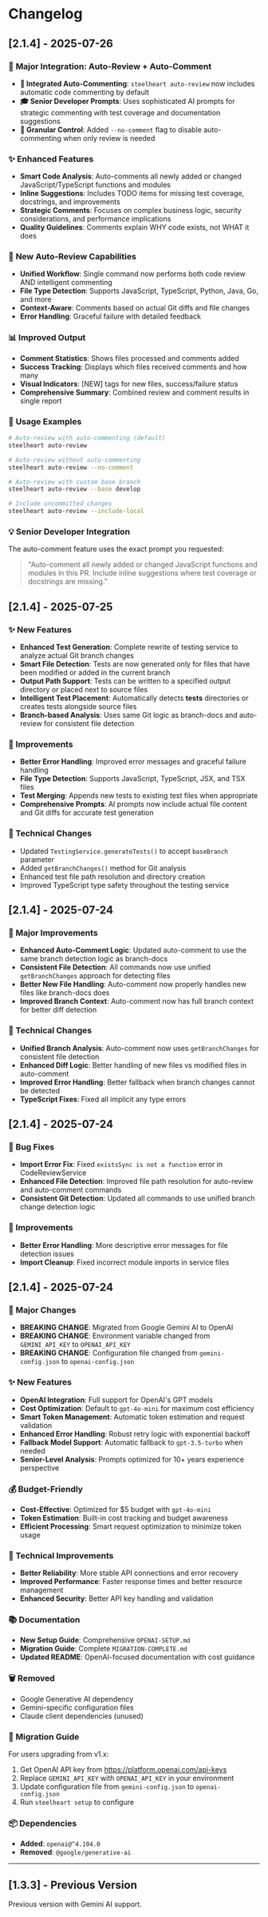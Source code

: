 # Changelog

## [2.1.4] - 2025-07-26

### 🎯 **Major Integration: Auto-Review + Auto-Comment**

- **🚀 Integrated Auto-Commenting**: `steelheart auto-review` now includes automatic code commenting by default
- **🎓 Senior Developer Prompts**: Uses sophisticated AI prompts for strategic commenting with test coverage and documentation suggestions
- **🔧 Granular Control**: Added `--no-comment` flag to disable auto-commenting when only review is needed

### ✨ **Enhanced Features**

- **Smart Code Analysis**: Auto-comments all newly added or changed JavaScript/TypeScript functions and modules
- **Inline Suggestions**: Includes TODO items for missing test coverage, docstrings, and improvements
- **Strategic Comments**: Focuses on complex business logic, security considerations, and performance implications
- **Quality Guidelines**: Comments explain WHY code exists, not WHAT it does

### 🎯 **New Auto-Review Capabilities**

- **Unified Workflow**: Single command now performs both code review AND intelligent commenting
- **File Type Detection**: Supports JavaScript, TypeScript, Python, Java, Go, and more
- **Context-Aware**: Comments based on actual Git diffs and file changes
- **Error Handling**: Graceful failure with detailed feedback

### 📊 **Improved Output**

- **Comment Statistics**: Shows files processed and comments added
- **Success Tracking**: Displays which files received comments and how many
- **Visual Indicators**: [NEW] tags for new files, success/failure status
- **Comprehensive Summary**: Combined review and comment results in single report

### 🔧 **Usage Examples**

```bash
# Auto-review with auto-commenting (default)
steelheart auto-review

# Auto-review without auto-commenting
steelheart auto-review --no-comment

# Auto-review with custom base branch
steelheart auto-review --base develop

# Include uncommitted changes
steelheart auto-review --include-local
```

### 💡 **Senior Developer Integration**

The auto-comment feature uses the exact prompt you requested:

> "Auto-comment all newly added or changed JavaScript functions and modules in this PR. Include inline suggestions where test coverage or docstrings are missing."

## [2.1.4] - 2025-07-25

### ✨ New Features

- **Enhanced Test Generation**: Complete rewrite of testing service to analyze actual Git branch changes
- **Smart File Detection**: Tests are now generated only for files that have been modified or added in the current branch
- **Output Path Support**: Tests can be written to a specified output directory or placed next to source files
- **Intelligent Test Placement**: Automatically detects **tests** directories or creates tests alongside source files
- **Branch-based Analysis**: Uses same Git logic as branch-docs and auto-review for consistent file detection

### 🔧 Improvements

- **Better Error Handling**: Improved error messages and graceful failure handling
- **File Type Detection**: Supports JavaScript, TypeScript, JSX, and TSX files
- **Test Merging**: Appends new tests to existing test files when appropriate
- **Comprehensive Prompts**: AI prompts now include actual file content and Git diffs for accurate test generation

### 📝 Technical Changes

- Updated `TestingService.generateTests()` to accept `baseBranch` parameter
- Added `getBranchChanges()` method for Git analysis
- Enhanced test file path resolution and directory creation
- Improved TypeScript type safety throughout the testing service

## [2.1.4] - 2025-07-24

### 🚀 Major Improvements

- **Enhanced Auto-Comment Logic**: Updated auto-comment to use the same branch detection logic as branch-docs
- **Consistent File Detection**: All commands now use unified `getBranchChanges` approach for detecting files
- **Better New File Handling**: Auto-comment now properly handles new files like branch-docs does
- **Improved Branch Context**: Auto-comment now has full branch context for better diff detection

### 🔧 Technical Changes

- **Unified Branch Analysis**: Auto-comment now uses `getBranchChanges` for consistent file detection
- **Enhanced Diff Logic**: Better handling of new files vs modified files in auto-comment
- **Improved Error Handling**: Better fallback when branch changes cannot be detected
- **TypeScript Fixes**: Fixed all implicit any type errors

## [2.1.4] - 2025-07-24

### 🐛 Bug Fixes

- **Import Error Fix**: Fixed `existsSync is not a function` error in CodeReviewService
- **Enhanced File Detection**: Improved file path resolution for auto-review and auto-comment commands
- **Consistent Git Detection**: Updated all commands to use unified branch change detection logic

### 🔧 Improvements

- **Better Error Handling**: More descriptive error messages for file detection issues
- **Import Cleanup**: Fixed incorrect module imports in service files

## [2.1.4] - 2025-07-24

### 🚀 Major Changes

- **BREAKING CHANGE**: Migrated from Google Gemini AI to OpenAI
- **BREAKING CHANGE**: Environment variable changed from `GEMINI_API_KEY` to `OPENAI_API_KEY`
- **BREAKING CHANGE**: Configuration file changed from `gemini-config.json` to `openai-config.json`

### ✨ New Features

- **OpenAI Integration**: Full support for OpenAI's GPT models
- **Cost Optimization**: Default to `gpt-4o-mini` for maximum cost efficiency
- **Smart Token Management**: Automatic token estimation and request validation
- **Enhanced Error Handling**: Robust retry logic with exponential backoff
- **Fallback Model Support**: Automatic fallback to `gpt-3.5-turbo` when needed
- **Senior-Level Analysis**: Prompts optimized for 10+ years experience perspective

### 💰 Budget-Friendly

- **Cost-Effective**: Optimized for $5 budget with `gpt-4o-mini`
- **Token Estimation**: Built-in cost tracking and budget awareness
- **Efficient Processing**: Smart request optimization to minimize token usage

### 🔧 Technical Improvements

- **Better Reliability**: More stable API connections and error recovery
- **Improved Performance**: Faster response times and better resource management
- **Enhanced Security**: Better API key handling and validation

### 📚 Documentation

- **New Setup Guide**: Comprehensive `OPENAI-SETUP.md`
- **Migration Guide**: Complete `MIGRATION-COMPLETE.md`
- **Updated README**: OpenAI-focused documentation with cost guidance

### 🗑️ Removed

- Google Generative AI dependency
- Gemini-specific configuration files
- Claude client dependencies (unused)

### 🔄 Migration Guide

For users upgrading from v1.x:

1. Get OpenAI API key from https://platform.openai.com/api-keys
2. Replace `GEMINI_API_KEY` with `OPENAI_API_KEY` in your environment
3. Update configuration file from `gemini-config.json` to `openai-config.json`
4. Run `steelheart setup` to configure

### 📦 Dependencies

- **Added**: `openai@^4.104.0`
- **Removed**: `@google/generative-ai`

---

## [1.3.3] - Previous Version

Previous version with Gemini AI support.
